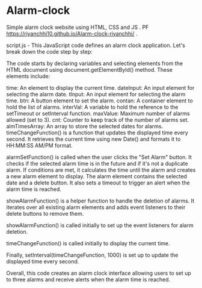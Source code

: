 # Alarm-clock
Simple alarm clock website using HTML, CSS and JS .
PF https://riyanchhi10.github.io/Alarm-clock-riyanchhi/ .

script.js -
This JavaScript code defines an alarm clock application. Let's break down the code step by step:

The code starts by declaring variables and selecting elements from the HTML document using document.getElementById() method. These elements include:

time: An element to display the current time.
dateInput: An input element for selecting the alarm date.
tInput: An input element for selecting the alarm time.
btn: A button element to set the alarm.
contan: A container element to hold the list of alarms.
interVal: A variable to hold the reference to the setTimeout or setInterval function.
maxValue: Maximum number of alarms allowed (set to 3).
cnt: Counter to keep track of the number of alarms set.
almTimesArray: An array to store the selected dates for alarms.
timeChangeFunction() is a function that updates the displayed time every second. It retrieves the current time using new Date() and formats it to HH:MM:SS AM/PM format.

alarmSetFunction() is called when the user clicks the "Set Alarm" button. It checks if the selected alarm time is in the future and if it's not a duplicate alarm. If conditions are met, it calculates the time until the alarm and creates a new alarm element to display. The alarm element contains the selected date and a delete button. It also sets a timeout to trigger an alert when the alarm time is reached.

showAlarmFunction() is a helper function to handle the deletion of alarms. It iterates over all existing alarm elements and adds event listeners to their delete buttons to remove them.

showAlarmFunction() is called initially to set up the event listeners for alarm deletion.

timeChangeFunction() is called initially to display the current time.

Finally, setInterval(timeChangeFunction, 1000) is set up to update the displayed time every second.

Overall, this code creates an alarm clock interface allowing users to set up to three alarms and receive alerts when the alarm time is reached.


